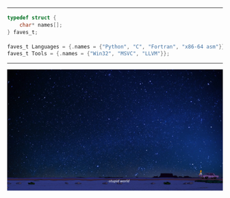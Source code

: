 ---------------
```C
typedef struct {
    char* names[];
} faves_t;

faves_t Languages = {.names = {"Python", "C", "Fortran", "x86-64 asm"}};
faves_t Tools = {.names = {"Win32", "MSVC", "LLVM"}};
```
---------------

![](./stupidworldsimpsons.webp )
